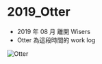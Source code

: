 # 2019_Otter

- 2019 年 08 月 離開 Wisers
- Otter 為這段時間的 work log

![Otter](https://www.transylvaniatimes.com/home/cms_data/dfault/photos/stories/id/0/7/37607/.TEMP/s_topTEMP425x425-2057.jpeg)